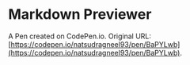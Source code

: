 # Markdown Previewer

A Pen created on CodePen.io. Original URL: [https://codepen.io/natsudragneel93/pen/BaPYLwb](https://codepen.io/natsudragneel93/pen/BaPYLwb).


